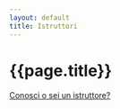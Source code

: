 ```yaml
---
layout: default
title: Istruttori
---
```



<h1 class="text-center">{{page.title}}</h1>

<a href="{{site.new_user_form}}">Conosci o sei un istruttore?</a>
